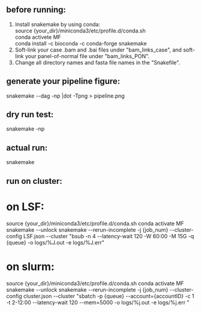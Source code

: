 ## before running:
1. Install snakemake by using conda:  
	source {your_dir}/miniconda3/etc/profile.d/conda.sh  
	conda activete MF  
	conda install -c bioconda -c conda-forge snakemake  
2. Soft-link your case .bam and .bai files under "bam_links_case", and soft-link your panel-of-normal file under "bam_links_PON".
3. Change all directory names and fasta file names in the "Snakefile".

## generate your pipeline figure:
snakemake --dag -np |dot -Tpng > pipeline.png

## dry run test:
snakemake -np

## actual run:
snakemake

## run on cluster:

# on LSF:
source {your_dir}/miniconda3/etc/profile.d/conda.sh
conda activate MF
snakemake --unlock
snakemake --rerun-incomplete -j {job_num} --cluster-config LSF.json --cluster "bsub -n 4 --latency-wait 120 -W 60:00 -M 15G -q {queue} -o logs/%J.out -e logs/%J.err"

# on slurm:
source {your_dir}/miniconda3/etc/profile.d/conda.sh
conda activate MF
snakemake --unlock
snakemake --rerun-incomplete -j {job_num} --cluster-config cluster.json --cluster "sbatch -p {queue} --account={accountID} -c 1 -t 2-12:00 --latency-wait 120 --mem=5000 -o logs/%j.out -e logs/%j.err "
